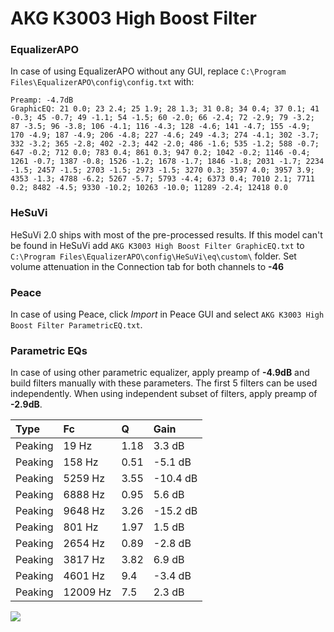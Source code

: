 # AKG K3003 High Boost Filter

### EqualizerAPO
In case of using EqualizerAPO without any GUI, replace `C:\Program Files\EqualizerAPO\config\config.txt`
with:
```
Preamp: -4.7dB
GraphicEQ: 21 0.0; 23 2.4; 25 1.9; 28 1.3; 31 0.8; 34 0.4; 37 0.1; 41 -0.3; 45 -0.7; 49 -1.1; 54 -1.5; 60 -2.0; 66 -2.4; 72 -2.9; 79 -3.2; 87 -3.5; 96 -3.8; 106 -4.1; 116 -4.3; 128 -4.6; 141 -4.7; 155 -4.9; 170 -4.9; 187 -4.9; 206 -4.8; 227 -4.6; 249 -4.3; 274 -4.1; 302 -3.7; 332 -3.2; 365 -2.8; 402 -2.3; 442 -2.0; 486 -1.6; 535 -1.2; 588 -0.7; 647 -0.2; 712 0.0; 783 0.4; 861 0.3; 947 0.2; 1042 -0.2; 1146 -0.4; 1261 -0.7; 1387 -0.8; 1526 -1.2; 1678 -1.7; 1846 -1.8; 2031 -1.7; 2234 -1.5; 2457 -1.5; 2703 -1.5; 2973 -1.5; 3270 0.3; 3597 4.0; 3957 3.9; 4353 -1.3; 4788 -6.2; 5267 -5.7; 5793 -4.4; 6373 0.4; 7010 2.1; 7711 0.2; 8482 -4.5; 9330 -10.2; 10263 -10.0; 11289 -2.4; 12418 0.0
```

### HeSuVi
HeSuVi 2.0 ships with most of the pre-processed results. If this model can't be found in HeSuVi add
`AKG K3003 High Boost Filter GraphicEQ.txt` to `C:\Program Files\EqualizerAPO\config\HeSuVi\eq\custom\` folder.
Set volume attenuation in the Connection tab for both channels to **-46**

### Peace
In case of using Peace, click *Import* in Peace GUI and select `AKG K3003 High Boost Filter ParametricEQ.txt`.

### Parametric EQs
In case of using other parametric equalizer, apply preamp of **-4.9dB** and build filters manually
with these parameters. The first 5 filters can be used independently.
When using independent subset of filters, apply preamp of **-2.9dB**.

| Type    | Fc       |    Q | Gain     |
|:--------|:---------|:-----|:---------|
| Peaking | 19 Hz    | 1.18 | 3.3 dB   |
| Peaking | 158 Hz   | 0.51 | -5.1 dB  |
| Peaking | 5259 Hz  | 3.55 | -10.4 dB |
| Peaking | 6888 Hz  | 0.95 | 5.6 dB   |
| Peaking | 9648 Hz  | 3.26 | -15.2 dB |
| Peaking | 801 Hz   | 1.97 | 1.5 dB   |
| Peaking | 2654 Hz  | 0.89 | -2.8 dB  |
| Peaking | 3817 Hz  | 3.82 | 6.9 dB   |
| Peaking | 4601 Hz  | 9.4  | -3.4 dB  |
| Peaking | 12009 Hz | 7.5  | 2.3 dB   |

![](https://raw.githubusercontent.com/jaakkopasanen/AutoEq/master/results/headphonecom/sbaf-serious/AKG%20K3003%20High%20Boost%20Filter/AKG%20K3003%20High%20Boost%20Filter.png)